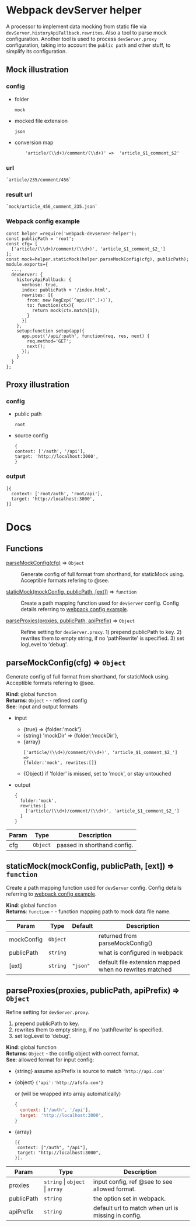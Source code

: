 # Webpack devServer helper

A processor to implement data mocking from static file via `devServer.historyApiFallback.rewrites`. Also a tool to parse mock configuration. Another tool is used to process `devServer.proxy` configuration, taking into account the `public path` and other stuff, to simplify its configuration.

## Mock illustration

### config

* folder

	`mock`

* mocked file extension

	`json`

* conversion map

	```
		'article/(\\d+)/comment/(\\d+)' =>  'article_$1_comment_$2'
	```

### url

	`article/235/comment/456`

### result url

	`mock/article_456_comment_235.json`


<a name="WebpackConfigExample"></a>

### Webpack config example
  ```
  const helper =require('webpack-devserver-helper');
  const publicPath = 'root';
  const cfg= [
    ['article/(\\d+)/comment/(\\d+)', 'article_$1_comment_$2_']
  ];
  const mock=helper.staticMock(helper.parseMockConfig(cfg), publicPath);
  module.exports={
    ...,
    devServer: {
      historyApiFallback: {
        verbose: true,
        index: publicPath + '/index.html',
        rewrites: [{
          from: new RegExp(`^api/([^.]+)`),
          to: function(ctx){
            return mock(ctx.match[1]);
          } 
        }]
      },
      setup:function setup(app){
        app.post('/api/:path', function(req, res, next) {
          req.method='GET';
          next();
        });
      }
    }
  };
  ```

## Proxy illustration

### config

* public path

	`root`

* source config

	```
  {
    context: ['/auth', '/api'],
    target: 'http://localhost:3000',
  }
	```

### output

```
[{
  context: ['root/auth', 'root/api'],
  target: 'http://localhost:3000',
}]
```


# Docs

## Functions

<dl>
<dt><a href="#parseMockConfig">parseMockConfig(cfg)</a> ⇒ <code>Object</code></dt>
<dd><p>Generate config of full format from shorthand, for staticMock using.
Acceptible formats refering to @see.</p>
</dd>
<dt><a href="#staticMock">staticMock(mockConfig, publicPath, [ext])</a> ⇒ <code>function</code></dt>
<dd><p>Create a path mapping function used for <code>devServer</code> config.
Config details referring to <a href="#WebpackConfigExample">webpack config example</a>.</p>
</dd>
<dt><a href="#parseProxies">parseProxies(proxies, publicPath, apiPrefix)</a> ⇒ <code>Object</code></dt>
<dd><p>Refine setting for <code>devServer.proxy</code>.
 1) prepend publicPath to key.
 2) rewrites them to empty string, if no &#39;pathRewrite&#39; is specified.
 3) set logLevel to &#39;debug&#39;.</p>
</dd>
</dl>

<a name="parseMockConfig"></a>

## parseMockConfig(cfg) ⇒ <code>Object</code>
Generate config of full format from shorthand, for staticMock using.
Acceptible formats refering to @see.

**Kind**: global function  
**Returns**: <code>Object</code> - - refined config  
**See**: input and output formats
- input
   - {true}  => {folder:'mock'}
   - {string} 'mockDir' => {folder:'mockDir'},
   - {array}
     ```
     ['article/(\\d+)/comment/(\\d+)', 'article_$1_comment_$2_']
     =>
     {folder:'mock', rewrites:[]}
     ```
   - {Object} if 'folder' is missed, set to 'mock', or stay untouched

- output
   ```
   {
     folder:'mock',
     rewrites:[
       ['article/(\\d+)/comment/(\\d+)', 'article_$1_comment_$2_']
     ]
   }
   ```  

| Param | Type | Description |
| --- | --- | --- |
| cfg | <code>Object</code> | passed in shorthand config. |

<a name="staticMock"></a>

## staticMock(mockConfig, publicPath, [ext]) ⇒ <code>function</code>
Create a path mapping function used for `devServer` config.
Config details referring to [webpack config example](#WebpackConfigExample).

**Kind**: global function  
**Returns**: <code>function</code> - - function mapping path to mock data file name.  

| Param | Type | Default | Description |
| --- | --- | --- | --- |
| mockConfig | <code>Object</code> |  | returned from parseMockConfig() |
| publicPath | <code>string</code> |  | what is configured in webpack |
| [ext] | <code>string</code> | <code>&quot;json&quot;</code> | default file extension mapped when no rewrites matched |

<a name="parseProxies"></a>

## parseProxies(proxies, publicPath, apiPrefix) ⇒ <code>Object</code>
Refine setting for `devServer.proxy`.
 1) prepend publicPath to key.
 2) rewrites them to empty string, if no 'pathRewrite' is specified.
 3) set logLevel to 'debug'.

**Kind**: global function  
**Returns**: <code>Object</code> - the config object with correct format.  
**See**: allowed format for input config:
 - {string} assume apiPrefix is source to match
   `'http://api.com'`
 - {object}
   `{'api':'http://afsfa.com'}`

   or (will be wrapped into array automatically)
   ```js
   {
     context: ['/auth', '/api'],
     target: 'http://localhost:3000',
   }
   ```
 - {array}
   ```
   [{
    context: ["/auth", "/api"],
    target: "http://localhost:3000",
   }].
   ```  

| Param | Type | Description |
| --- | --- | --- |
| proxies | <code>string</code> \| <code>object</code> \| <code>array</code> | input config, ref @see to see allowed format. |
| publicPath | <code>string</code> | the option set in webpack. |
| apiPrefix | <code>string</code> | default url to match when url is missing in config. |


